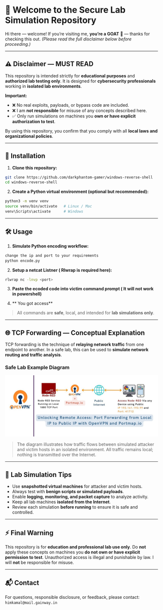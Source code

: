 # 🐐 Welcome to the Secure Lab Simulation Repository

Hi there — welcome! If you’re visiting me, **you’re a GOAT** 🐐 — thanks for checking this out.
*(Please read the full disclaimer below before proceeding.)*

---

## ⚠️ Disclaimer — MUST READ

This repository is intended strictly for **educational purposes** and **authorized lab testing only**.
It is designed for **cybersecurity professionals** working in **isolated lab environments**.

**Important:**

* ❌ No real exploits, payloads, or bypass code are included.
* ❌ I am **not responsible** for misuse of any concepts described here.
* ✅ Only run simulations on machines you **own or have explicit authorization to test**.

By using this repository, you confirm that you comply with all **local laws and organizational policies**.

---

## 💾 Installation

1. **Clone this repository:**

```bash
git clone https://github.com/darkphantom-gamer/windows-reverse-shell
cd windows-reverse-shell
```

2. **Create a Python virtual environment (optional but recommended):**

```bash
python3 -m venv venv
source venv/bin/activate   # Linux / Mac
venv\Scripts\activate      # Windows
```

---

## 🛠️ Usage

1. **Simulate Python encoding workflow:**

```bash
change the ip and port to your requirements
python encode.py 
```

2. **Setup a netcat Listner ( Rlwrap is required here):**

```bash
rlwrap nc -lnvp <port>
```

3. **Paste the ecoded code into victim command prompt ( It will not work in powershell)**

4. ** You got access**

> All commands are **safe**, local, and intended for **lab simulations only**.

---

## 🌐 TCP Forwarding — Conceptual Explanation

TCP forwarding is the technique of **relaying network traffic** from one endpoint to another.
In a safe lab, this can be used to **simulate network routing and traffic analysis**.

### Safe Lab Example Diagram

![TCP Forwarding Lab Diagram](https://raw.githubusercontent.com/darkphantom-gamer/windows-reverse-shell/refs/heads/main/tcp-forwarding.jpg)

> The diagram illustrates how traffic flows between simulated attacker and victim hosts in an isolated environment.
> All traffic remains local; nothing is transmitted over the Internet.

---

## 📝 Lab Simulation Tips

* Use **snapshotted virtual machines** for attacker and victim hosts.
* Always test with **benign scripts or simulated payloads**.
* Enable **logging, monitoring, and packet capture** to analyze activity.
* Keep all lab machines **isolated from the Internet**.
* Review each simulation **before running** to ensure it is safe and controlled.

---

## ⚡ Final Warning

This repository is for **education and professional lab use only**.
Do **not** apply these concepts on machines you **do not own or have explicit permission to test**.
Unauthorized access is illegal and punishable by law.
I will **not** be responsible for misuse.

---

## 📬 Contact

For questions, responsible disclosure, or feedback, please contact: `himkamal@mail.gainway.in`
